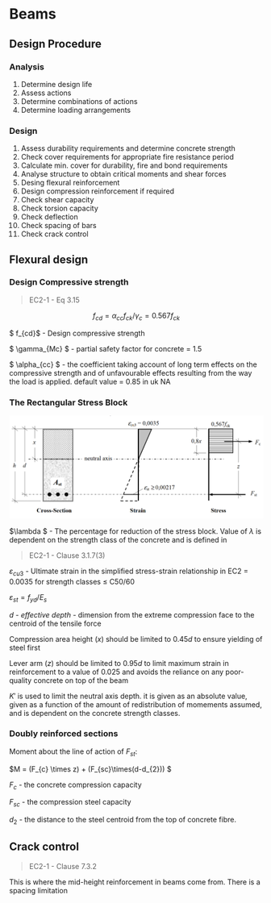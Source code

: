 # Beams

## Design Procedure
### Analysis
1. Determine design life
2. Assess actions
3. Determine combinations of actions
4. Determine loading arrangements
### Design
1. Assess durability requirements and determine concrete strength
2. Check cover requirements for appropriate fire resistance period
3. Calculate min. cover for durability, fire and bond requirements
4. Analyse structure to obtain critical moments and shear forces
5. Desing flexural reinforcement
6. Design compression reinforcement if required
7. Check shear capacity 
8. Check torsion capacity
9. Check deflection
10. Check spacing of bars
11. Check crack control

## Flexural design

### Design Compressive strength
> EC2-1 - Eq 3.15

$$ f_{cd} = \alpha_{cc}f_{ck}/\gamma_{c} = 0.567f_{ck} $$

$ f_{cd}$ - Design compressive strength

$ \gamma_{Mc} $ - partial safety factor for concrete = 1.5

$ \alpha_{cc} $ - the coefficient taking account of long term effects on the compressive strength and of unfavourable effects resulting from the way the load is applied. default value = 0.85 in uk NA

### The Rectangular Stress Block

![image](Images/Notes/StressBlock.png)

$\lambda $ - The percentage for reduction of the stress block. Value of $\lambda$ is dependent on the strength class of the concrete and is defined in
> EC2-1 - Clause 3.1.7(3)

$\varepsilon_{cu3}$ - Ultimate strain in the simplified stress-strain relationship in EC2 = 0.0035 for strength classes $\le$ C50/60

$\varepsilon_{st} = f_{yd}/E_s$

$d$ - *effective depth* - dimension from the extreme compression face to the centroid of the tensile force

Compression area height ($x$) should be limited to $0.45d$ to ensure yielding of steel first

Lever arm ($z$) should be limited to $0.95d$ to limit maximum strain in reinforcement to a value of 0.025 and avoids the reliance on any poor-quality concrete on top of the beam

$K'$ is used to limit the neutral axis depth. it is given as an absolute value, given as a function of the amount of redistribution of momements assumed, and is dependent on the concrete strength classes.

### Doubly reinforced sections

Moment about the line of action of $F_{st}$:

$M = (F_{c} \times z) + (F_{sc}\times(d-d_{2})) $

$F_{c}$ - the concrete compression capacity

$F_{sc}$ - the compression steel capacity

$d_{2}$ - the distance to the steel centroid from the top of concrete fibre.

## Crack control
> EC2-1 - Clause 7.3.2

This is where the mid-height reinforcement in beams come from. There is a spacing limitation